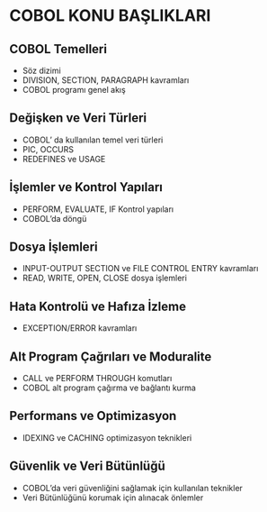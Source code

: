 # COBOL KONU BAŞLIKLARI

## COBOL Temelleri

- Söz dizimi
- DIVISION, SECTION, PARAGRAPH kavramları
- COBOL programı  genel akış

## Değişken ve Veri Türleri

- COBOL’ da kullanılan temel veri türleri
- PIC, OCCURS
- REDEFINES ve USAGE

## İşlemler ve Kontrol Yapıları

- PERFORM, EVALUATE, IF Kontrol yapıları
- COBOL’da döngü

## Dosya İşlemleri

- INPUT-OUTPUT SECTION ve FILE CONTROL ENTRY kavramları
- READ, WRITE, OPEN, CLOSE dosya işlemleri

## Hata Kontrolü ve Hafıza İzleme

- EXCEPTION/ERROR kavramları

## Alt Program Çağrıları ve Moduralite

- CALL ve PERFORM THROUGH komutları
- COBOL alt program çağırma ve bağlantı kurma

## Performans ve Optimizasyon

- IDEXING ve CACHING optimizasyon teknikleri

## Güvenlik ve Veri Bütünlüğü

- COBOL’da veri güvenliğini sağlamak için kullanılan teknikler
- Veri Bütünlüğünü korumak için alınacak önlemler
